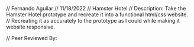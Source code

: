 // Fernando Aguilar
// 11/18/2022
// Hamster Hotel
// Description: Take the Hamster Hotel prototype and recreate it into a functional html/css website. 
// Recreating it as accurately to the prototype as I could while making it website responsive.

// Peer Reviewed By: 
